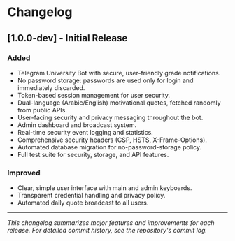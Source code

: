 # Changelog

## [1.0.0-dev] - Initial Release

### Added
- Telegram University Bot with secure, user-friendly grade notifications.
- No password storage: passwords are used only for login and immediately discarded.
- Token-based session management for user security.
- Dual-language (Arabic/English) motivational quotes, fetched randomly from public APIs.
- User-facing security and privacy messaging throughout the bot.
- Admin dashboard and broadcast system.
- Real-time security event logging and statistics.
- Comprehensive security headers (CSP, HSTS, X-Frame-Options).
- Automated database migration for no-password-storage policy.
- Full test suite for security, storage, and API features.

### Improved
- Clear, simple user interface with main and admin keyboards.
- Transparent credential handling and privacy policy.
- Automated daily quote broadcast to all users.

---

_This changelog summarizes major features and improvements for each release. For detailed commit history, see the repository's commit log._
